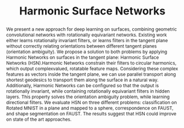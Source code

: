 ---
title: "Harmonic Surface Networks"
layout: publication
categories:
  - Publications
tags:
  - Deep learning
  - Surfaces
  - Geometry processing
  - Convolutional Neural Networks
  - Rotational Equivariance
  - Machine Learning
last_modified_at: 2019-10-08T15:10:40-01:00
abstract: "We present a new approach for deep learning on surfaces, combining geometric convolutional networks with rotationally equivariant networks. Existing work either learns rotationally invariant filters, or learns filters in the tangent plane without correctly relating orientations between different tangent planes (orientation ambiguity). We propose a solution to both problems by applying Harmonic Networks on surfaces in the tangent plane: Harmonic Surface Networks (HSN).Harmonic Networks constrain their filters to circular harmonics, which output complexvalued, rotatable feature maps. Considering these complex features as vectors inside the tangent plane, we can use parallel transport along shortest geodesics to transport them along the surface in a natural way. Additionally, Harmonic Networks can be configured so that the output is rotationally invariant, while containing rotationally equivariant filters in hidden layers. This property solves the orientation ambiguity problem, while learning directional filters. We evaluate HSN on three different problems: classification on Rotated MNIST in a plane and mapped to a sphere, correspondence on FAUST, and shape segmentation on FAUST. The results suggest that HSN could improve on state of the art approaches."
authors: "R. Wiersma"
type: "MastersThesis"
pdf: "http://resolver.tudelft.nl/uuid:931ee653-eb26-40c2-8f54-9c5835fd6fba" 
bib: "@MastersThesis{Wiersma2019,<br />
  &nbsp;&nbsp;author   = {Wiersma, Ruben},<br />
  &nbsp;&nbsp;school   = {Delft University of Technology},<br />
  &nbsp;&nbsp;title    = {Harmonic Surface Networks},<br />
  &nbsp;&nbsp;year     = {2019},<br />
  &nbsp;&nbsp;month    = {oct},<br />
  &nbsp;&nbsp;url      = {http://resolver.tudelft.nl/uuid:931ee653-eb26-40c2-8f54-9c5835fd6fba}<br />
}"
---